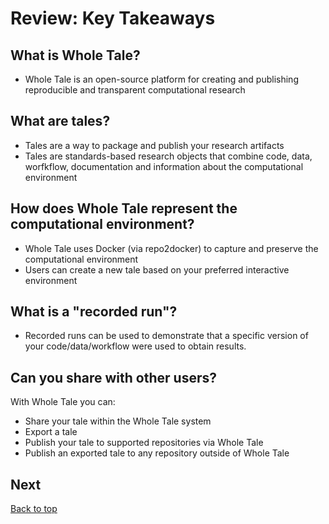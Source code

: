 # Review: Key Takeaways

## What is Whole Tale?

* Whole Tale is an open-source platform for creating and publishing reproducible and transparent computational research

## What are tales?

* Tales are a way to package and publish your research artifacts
* Tales are standards-based research objects that combine code, data, worfkflow, documentation and information about the computational environment

## How does Whole Tale represent the computational environment?

* Whole Tale uses Docker (via repo2docker) to capture and preserve the computational environment 
* Users can create a new tale based on your preferred interactive environment

## What is a "recorded run"?

* Recorded runs can be used to demonstrate that a specific version of your code/data/workflow were used to obtain results.

## Can you share with other users?

With Whole Tale you can:
* Share your tale within the Whole Tale system
* Export a tale
* Publish your tale to supported repositories via Whole Tale
* Publish an exported tale to any repository outside of Whole Tale

## Next

[Back to top](README.md)
